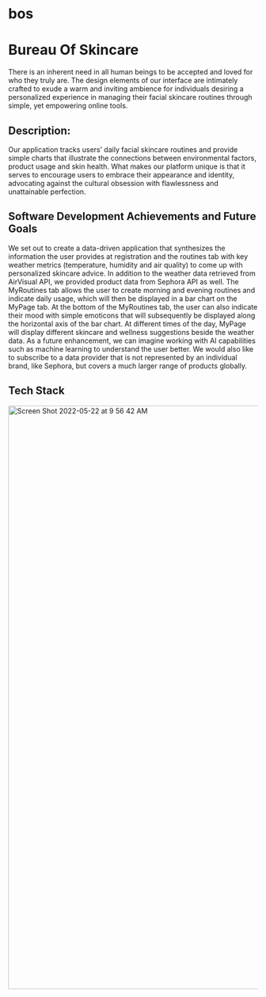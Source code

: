 # bos

# Bureau Of Skincare

There is an inherent need in all human beings to be accepted and loved for who they truly are.  The design elements of our interface are intimately crafted to exude a warm and inviting ambience for individuals desiring a personalized experience in managing their facial skincare routines through simple, yet empowering online tools.

## Description:
Our application tracks users’ daily facial skincare routines and provide simple charts that illustrate the connections between environmental factors, product usage and skin health.  What makes our platform unique is that it serves to encourage users to embrace their appearance and identity, advocating against the cultural obsession with flawlessness and unattainable perfection.


## Software Development Achievements and Future Goals

We set out to create a data-driven application that synthesizes the information the user provides at registration and the routines tab with key weather metrics (temperature, humidity and air quality) to come up with personalized skincare advice.  In addition to the weather data retrieved from AirVisual API, we provided product data from Sephora API as well.  The MyRoutines tab allows the user to create morning and evening routines and indicate daily usage, which will then be displayed in a bar chart on the MyPage tab.  At the bottom of the MyRoutines tab, the user can also indicate their mood with simple emoticons that will subsequently be displayed along the horizontal axis of the bar chart.
At different times of the day, MyPage will display different skincare and wellness suggestions beside the weather data.  As a future enhancement, we can imagine working with AI capabilities such as machine learning to understand the user better.  We would also like to subscribe to a data provider that is not represented by an individual brand, like Sephora, but covers a much larger range of products globally.

## Tech Stack

<img width="1179" alt="Screen Shot 2022-05-22 at 9 56 42 AM" src="https://user-images.githubusercontent.com/84151729/169706688-b394b482-ea37-44c2-8884-b2a139ddb571.png">

